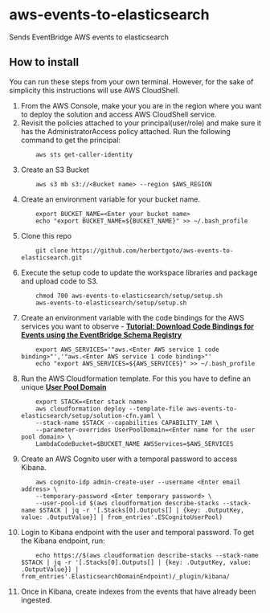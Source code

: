 # aws-events-to-elasticsearch
Sends EventBridge AWS events to elasticsearch

## How to install

You can run these steps from your own terminal. However, for the sake of simplicity this instructions will use AWS CloudShell. 

1. From the AWS Console, make your you are in the region where you want to deploy the solution and access AWS CloudShell service.   
2. Revisit the policies attached to your principal(user/role) and make sure it has the AdministratorAccess policy attached. Run the following command to get the principal:
    ```
        aws sts get-caller-identity
    ```
3. Create an S3 Bucket
    ```
        aws s3 mb s3://<Bucket name> --region $AWS_REGION
    ```
4. Create an environment variable for your bucket name. 
    ```
        export BUCKET_NAME=<Enter your bucket name>
        echo "export BUCKET_NAME=${BUCKET_NAME}" >> ~/.bash_profile
    ```
5. Clone this repo
    ```
        git clone https://github.com/herbertgoto/aws-events-to-elasticsearch.git
    ```
6. Execute the setup code to update the workspace libraries and package and upload code to S3.
    ```
        chmod 700 aws-events-to-elasticsearch/setup/setup.sh 
        aws-events-to-elasticsearch/setup/setup.sh
    ```
7. Create an environment variable with the code bindings for the AWS services you want to observe - __[Tutorial: Download Code Bindings for Events using the EventBridge Schema Registry](https://docs.aws.amazon.com/eventbridge/latest/userguide/eventbridge-tutorial-schema-download-binding.html)__
    ```
        export AWS_SERVICES='"aws.<Enter AWS service 1 code binding>"','"aws.<Enter AWS service 1 code binding>"'
        echo "export AWS_SERVICES=${AWS_SERVICES}" >> ~/.bash_profile
    ```
8. Run the AWS Cloudformation template. For this you have to define an unique __[User Pool Domain](https://docs.aws.amazon.com/cognito/latest/developerguide/cognito-user-pools-assign-domain.html)__
    ```
        export STACK=<Enter stack name>
        aws cloudformation deploy --template-file aws-events-to-elasticsearch/setup/solution-cfn.yaml \
        --stack-name $STACK --capabilities CAPABILITY_IAM \
        --parameter-overrides UserPoolDomain=<Enter name for the user pool domain> \
        LambdaCodeBucket=$BUCKET_NAME AWSServices=$AWS_SERVICES
    ```
9. Create an AWS Cognito user with a temporal password to access Kibana. 
    ```
        aws cognito-idp admin-create-user --username <Enter email address> \
        --temporary-password <Enter temporary password> \
        --user-pool-id $(aws cloudformation describe-stacks --stack-name $STACK | jq -r '[.Stacks[0].Outputs[] | {key: .OutputKey, value: .OutputValue}] | from_entries'.ESCognitoUserPool) 
    ```
10. Login to Kibana endpoint with the user and temporal password. To get the Kibana endpoint, run:
    ```
        echo https://$(aws cloudformation describe-stacks --stack-name $STACK | jq -r '[.Stacks[0].Outputs[] | {key: .OutputKey, value: .OutputValue}] | from_entries'.ElasticsearchDomainEndpoint)/_plugin/kibana/
    ```
11. Once in Kibana, create indexes from the events that have already been ingested. 